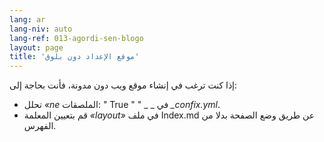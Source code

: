 ```yaml
---
lang: ar
lang-niv: auto
lang-ref: 013-agordi-sen-blogo
layout: page
title: 'موقع الإعداد دون بلوق'
---
```


إذا كنت ترغب في إنشاء موقع ويب دون مدونة، فأنت بحاجة إلى: 
 *  تحلل  _«ne_ الملصقات:  " True " " _  _  في  _\_confix.yml_. 
 *  قم بتعيين المعلمة  _«layout»_  في ملف Index.md عن طريق وضع الصفحة بدلا من الفهرس. 

